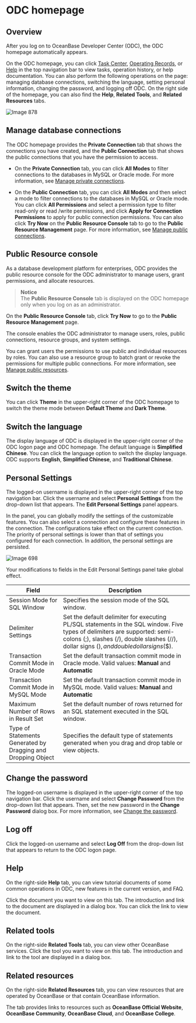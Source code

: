 ODC homepage
===========================



Overview
-----------------------

After you log on to OceanBase Developer Center (ODC), the ODC homepage automatically appears.

On the ODC homepage, you can click [Task Center](../6.web-odc-user-guide/9.web-odc-task-management/1.web-odc-task-management-overview.md), [Operating Records](../6.web-odc-user-guide/8.web-odc-view-operation-records.md), or [Help](../6.web-odc-user-guide/12.web-odc-help-center.md) in the top navigation bar to view tasks, operation history, or help documentation. You can also perform the following operations on the page: managing database connections, switching the language, setting personal information, changing the password, and logging off ODC. On the right side of the homepage, you can also find the **Help**, **Related Tools**, and **Related Resources** tabs.

![Image 878](https://obbusiness-private.oss-cn-shanghai.aliyuncs.com/doc/img/odc/340/Web%20ODC%20%E9%A6%96%E9%A1%B5-EN.png)

Manage database connections
----------------------------

The ODC homepage provides the **Private Connection** tab that shows the connections you have created, and the **Public Connection** tab that shows the public connections that you have the permission to access.

* On the **Private Connection** tab, you can click **All Modes** to filter connections to the databases in MySQL or Oracle mode. For more information, see [Manage private connections](3.web-odc-connect-database/2.web-odc-manage-connections.md).



* On the **Public Connection** tab, you can click **All Modes** and then select a mode to filter connections to the databases in MySQL or Oracle mode. You can click **All Permissions** and select a permission type to filter read-only or read /write permissions, and click **Apply for Connection Permissions** to apply for public connection permissions. You can also click **Try Now** on the **Public Resource Console** tab to go to the **Public Resource Management** page. For more information, see [Manage public connections](4.web-odc-public-resource-management/3.web-odc-public-resource-permission/1.web-odc-manage-public-connection.md).






Public Resource console
----------------------------

As a database development platform for enterprises, ODC provides the public resource console for the ODC administrator to manage users, grant permissions, and allocate resources.
> **Notice**  
> The **Public Resource Console** tab is displayed on the ODC homepage only when you log on as an administrator.

On the **Public Resource Console** tab, click **Try Now** to go to the **Public Resource Management** page.

The console enables the ODC administrator to manage users, roles, public connections, resource groups, and system settings.

You can grant users the permissions to use public and individual resources by roles. You can also use a resource group to batch grant or revoke the permissions for multiple public connections. For more information, see [Manage public resources](4.web-odc-public-resource-management/1.web-odc-public-resource-overview.md).

Switch the theme
-------------------------

You can click **Theme** in the upper-right corner of the ODC homepage to switch the theme mode between **Default Theme** and **Dark Theme**.

Switch the language
-------------------------

The display language of ODC is displayed in the upper-right corner of the ODC logon page and ODC homepage. The default language is **Simplified Chinese**. You can click the language option to switch the display language. ODC supports **English**, **Simplified Chinese**, and **Traditional Chinese**.

Personal Settings
-------------------------

The logged-on username is displayed in the upper-right corner of the top navigation bar. Click the username and select **Personal Settings** from the drop-down list that appears. The **Edit Personal Settings** panel appears.

In the panel, you can globally modify the settings of the customizable features. You can also select a connection and configure these features in the connection. The configurations take effect on the current connection. The priority of personal settings is lower than that of settings you configured for each connection. In addition, the personal settings are persisted.

![Image 698](https://help-static-aliyun-doc.aliyuncs.com/assets/img/zh-CN/9908008461/p281780.png)

Your modifications to fields in the Edit Personal Settings panel take global effect.


| Field | Description |
|-------------------|----------------------------------------------------------------------------------------------------|
| Session Mode for SQL Window | Specifies the session mode of the SQL window.  |
| Delimiter Settings | Set the default delimiter for executing PL/SQL statements in the SQL window. Five types of delimiters are supported: semi-colons (;), slashes (/), double slashes (//), dollar signs ($), and double dollar signs ($$).  |
| Transaction Commit Mode in Oracle Mode | Set the default transaction commit mode in Oracle mode. Valid values: **Manual** and **Automatic** |
| Transaction Commit Mode in MySQL Mode | Set the default transaction commit mode in MySQL mode. Valid values: **Manual** and **Automatic** |
| Maximum Number of Rows in Result Set | Set the default number of rows returned for an SQL statement executed in the SQL window.  |
| Type of Statements Generated by Dragging and Dropping Object | Specifies the default type of statements generated when you drag and drop table or view objects.  |



Change the password
-------------------------

The logged-on username is displayed in the upper-right corner of the top navigation bar. Click the username and select **Change Password** from the drop-down list that appears. Then, set the new password in the **Change Password** dialog box. For more information, see [Change the password](1.log-on-to-odc/2.change-password.md).

Log off
-------------------------

Click the logged-on username and select **Log Off** from the drop-down list that appears to return to the ODC logon page.

Help
-------------------------

On the right-side **Help** tab, you can view tutorial documents of some common operations in ODC, new features in the current version, and FAQ.

Click the document you want to view on this tab. The introduction and link to the document are displayed in a dialog box. You can click the link to view the document.

Related tools
-------------------------

On the right-side **Related Tools** tab, you can view other OceanBase services. Click the tool you want to view on this tab. The introduction and link to the tool are displayed in a dialog box.

Related resources
-------------------------

On the right-side **Related Resources** tab, you can view resources that are operated by OceanBase or that contain OceanBase information.

The tab provides links to resources such as **OceanBase Official Website**, **OceanBase Community**, **OceanBase Cloud**, and **OceanBase College**.
